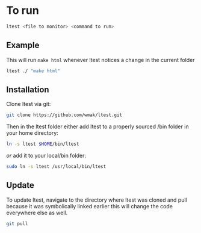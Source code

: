 # To run 
```bash
ltest <file to monitor> <command to run>
```

## Example
This will run `make html` whenever ltest notices a change in the current folder
```bash
ltest ./ "make html"
```

## Installation
Clone ltest via git:
```bash
git clone https://github.com/wmak/ltest.git
```
Then in the ltest folder either add ltest to a properly sourced /bin folder in
your home directory:
```bash
ln -s ltest $HOME/bin/ltest
```
*or* add it to your local/bin folder:
```bash
sudo ln -s ltest /usr/local/bin/ltest
```

## Update
To update ltest, navigate to the directory where ltest was cloned and pull
because it was symbolically linked earlier this will change the code everywhere
else as well.
```bash
git pull
```
